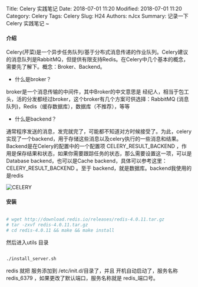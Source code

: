 Title: Celery 实践笔记
Date: 2018-07-01 11:20
Modified: 2018-07-01 11:20
Category: Celery
Tags: Celery
Slug: H24
Authors: nJcx
Summary: 记录一下Celery 实践笔记 ~


#### 介绍
Celery(芹菜)是一个异步任务队列/基于分布式消息传递的作业队列。Celery建议的消息队列是RabbitMQ，但提供有限支持Redis。在Celery中几个基本的概念，需要先了解下。概念：Broker、Backend。

- 什么是broker？

broker是一个消息传输的中间件，其中Broker的中文意思是 经纪人，相当于包工头，活的分发都经过broker，这个broker有几个方案可供选择：RabbitMQ (消息队列)，Redis（缓存数据库），数据库（不推荐），等等

- 什么是backend？

通常程序发送的消息，发完就完了，可能都不知道对方时候接受了。为此，celery实现了一个backend，用于存储这些消息以及celery执行的一些消息和结果。Backend是在Celery的配置中的一个配置项 CELERY_RESULT_BACKEND ，作用是保存结果和状态，如果你需要跟踪任务的状态，那么需要设置这一项，可以是Database backend，也可以是Cache backend，具体可以参考这里：CELERY_RESULT_BACKEND 。至于 backend，就是数据库。backend我使用的是redis

![CELERY](../images/celery.png)

#### 安装

```bash

# wget http://download.redis.io/releases/redis-4.0.11.tar.gz
# tar -zxvf redis-4.0.11.tar.gz
# cd redis-4.0.11 && make && make install 

```

然后进入utils 目录

```bash

./install_server.sh

```

redis 就把 服务添加到 /etc/init.d/目录了，并且 开机自动启动了，服务名称redis_6379 ，如果更改了默认端口，服务名称就是 redis_端口号。


